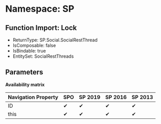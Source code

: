 # Namespace: SP

## Function Import: Lock

- ReturnType: SP.Social.SocialRestThread
- IsComposable: false
- IsBindable: true
- EntitySet: SocialRestThreads

## Parameters

**Availability matrix**

Navigation Property | SPO | SP 2019 | SP 2016 | SP 2013
----------|-----|---------|---------|--------
ID | ✔ | ✔ | ✔ | ✔
this | ✔ | ✔ | ✔ | ✔
